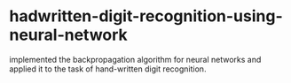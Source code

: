 # hadwritten-digit-recognition-using-neural-network
implemented the backpropagation algorithm for neural networks and applied it to the task of hand-written digit recognition.
